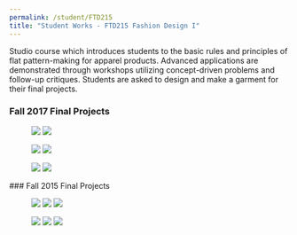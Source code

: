 ```yaml
---
permalink: /student/FTD215
title: "Student Works - FTD215 Fashion Design I"
---
```

Studio course which introduces students to the basic rules and principles of flat pattern-making for apparel products. Advanced applications are demonstrated through workshops utilizing concept-driven problems and follow-up critiques. Students are asked to design and make a garment for their final projects.
### Fall 2017 Final Projects
<figure class="half">
  <a href="https://sibeixia.github.io/student_works/FTD21501.jpg"><img src="https://sibeixia.github.io/student_works/FTD21501.jpg"></a>
  <a href="https://sibeixia.github.io/student_works/FTD21502.jpg"><img src="https://sibeixia.github.io/student_works/FTD21502.jpg"></a>
</figure>
<figure class="half">
  <a href="https://sibeixia.github.io/student_works/FTD21503.jpg"><img src="https://sibeixia.github.io/student_works/FTD21503.jpg"></a>
  <a href="https://sibeixia.github.io/student_works/FTD21504.jpg"><img src="https://sibeixia.github.io/student_works/FTD21504.jpg"></a>
</figure>
<figure class="half">
  <a href="https://sibeixia.github.io/student_works/FTD21505.jpg"><img src="https://sibeixia.github.io/student_works/FTD21505.jpg"></a>
  <a href="https://sibeixia.github.io/student_works/FTD21506.jpg"><img src="https://sibeixia.github.io/student_works/FTD21506.jpg"></a>
</figure>
### Fall 2015 Final Projects
<figure class="third">
  <a href="https://sibeixia.github.io/student_works/FTD21511.jpg"><img src="https://sibeixia.github.io/student_works/FTD21511.jpg"></a>
  <a href="https://sibeixia.github.io/student_works/FTD21512.jpg"><img src="https://sibeixia.github.io/student_works/FTD21512.jpg"></a>
  <a href="https://sibeixia.github.io/student_works/FTD21513.jpg"><img src="https://sibeixia.github.io/student_works/FTD21513.jpg"></a>
</figure>
<figure class="third">
  <a href="https://sibeixia.github.io/student_works/FTD21514.jpg"><img src="https://sibeixia.github.io/student_works/FTD21514.jpg"></a>
  <a href="https://sibeixia.github.io/student_works/FTD21515.jpg"><img src="https://sibeixia.github.io/student_works/FTD21515.jpg"></a>
  <a href="https://sibeixia.github.io/student_works/FTD21516.jpg"><img src="https://sibeixia.github.io/student_works/FTD21516.jpg"></a>
</figure>